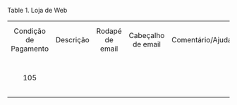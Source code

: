 <div id="d559294e1" class="table">

<div class="table-title">

Table 1. Loja de
Web

</div>

<div class="table-contents">

|                       |           |                 |                    |                  |        |                |                  |               |                 |                 |                    |                   |                      |              |                  |                |         |             |                         |                 |                  |              |                        |                     |                     |                           |                 |                 |                 |                 |                       |             |                         |                       |
| :-------------------: | :-------: | :-------------: | :----------------: | :--------------: | :----: | :------------: | :--------------: | :-----------: | :-------------: | :-------------: | :----------------: | :---------------: | :------------------: | :----------: | :--------------: | :------------: | :-----: | :---------: | :---------------------: | :-------------: | :--------------: | :----------: | :--------------------: | :-----------------: | :-----------------: | :-----------------------: | :-------------: | :-------------: | :-------------: | :-------------: | :-------------------: | :---------: | :---------------------: | :-------------------: |
| Condição de Pagamento | Descrição | Rodapé de email | Cabeçalho de email | Comentário/Ajuda | Padrão | Menu de Ativos | Menu de Contatos | Menu de Juros | Menu de Faturas | Menu de Pedidos | Menu de Pagamentos | Menu de Registros | Menu de Solicitações | Menu de RdCs | Menu de Entregas | Lista de Preço | Armazém |    Nome     | Representante de Vendas |   Stylesheet    |       URL        | Contexto Web | Informação da Loja Web | Email de Pedido Web |   Parâmetro Web 1   |      Parâmetro Web 2      | Parâmetro Web 3 | Parâmetro Web 4 | Parâmetro Web 5 | Parâmetro Web 6 | Email da Loja Virtual | Loja de Web | Usuário da Loja Virtual | Senha da Loja Virtual |
|          105          |           |                 |                    |                  | false  |      true      |       true       |     true      |      true       |      true       |        true        |       true        |         true         |     true     |       true       |      101       |   103   | GardenWorld |           101           | gardenworld.css | http://localhost |   /wstore    |                        |                     | iDempiere120x60.png | \< h1\> Web Store\< /h1\> |   Parameter3    |   Parameter4    |   Parameter5    |   Parameter6    |                       |     11      |                         |                       |

</div>

</div>

